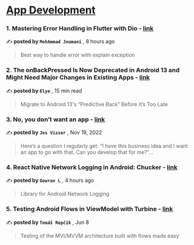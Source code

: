 
<h1><a href=https://medium.com/tag/mobile-app-development/recommended target="_blank" rel="noopener noreferrer">App Development</a></h1>
<h3>1. Mastering Error Handling in Flutter with Dio - <a href=https://medium.com/@mohammadjoumani/error-handling-in-flutter-a1dfe81a2e0?source=tag_recommended_feed---------0-84----------mobile_app_development----------a2c22b23_a624_42df_9924_49b716a5ddaf------- target="_blank" rel="noopener noreferrer">link</a></h3>

✍️ **posted by `MohAmmad Joumani`** <date> , 8 hours ago</date>

<blockquote>Best way to handle error with explain exception</blockquote>

<h3>2. The onBackPressed Is Now Deprecated in Android 13 and Might Need Major Changes in Existing Apps - <a href=https://medium.com/mobile-app-development-publication/migrate-to-android-13-predictive-back-soon-before-its-too-late-e1e1723f392?source=tag_recommended_feed---------1-107----------mobile_app_development----------a2c22b23_a624_42df_9924_49b716a5ddaf------- target="_blank" rel="noopener noreferrer">link</a></h3>

✍️ **posted by `Elye`** <date> , 15 min read</date>

<blockquote>Migrate to Android 13's “Predictive Back” Before It’s Too Late</blockquote>

<h3>3. No, you don’t want an app - <a href=https://medium.com/@josvisser/no-you-dont-want-an-app-fed11706db5c?source=tag_recommended_feed---------2-85----------mobile_app_development----------a2c22b23_a624_42df_9924_49b716a5ddaf------- target="_blank" rel="noopener noreferrer">link</a></h3>

✍️ **posted by `Jos Visser`** <date> , Nov 19, 2022</date>

<blockquote>Here’s a question I regularly get: “I have this business idea <explains> and I want an app to go with that. Can you develop that for me?”…</blockquote>

<h3>4. React Native Network Logging in Android: Chucker - <a href=https://medium.com/@gowrav01/react-native-network-logging-in-android-chucker-6c03cac029c9?source=tag_recommended_feed---------3-84----------mobile_app_development----------a2c22b23_a624_42df_9924_49b716a5ddaf------- target="_blank" rel="noopener noreferrer">link</a></h3>

✍️ **posted by `Gowrav L`** <date> , 4 hours ago</date>

<blockquote>Library for Android Network Logging</blockquote>

<h3>5. Testing Android Flows in ViewModel with Turbine - <a href=https://medium.com/proandroiddev/testing-android-flows-in-viewmodel-with-turbine-ea9bae7e811a?source=tag_recommended_feed---------4-107----------mobile_app_development----------a2c22b23_a624_42df_9924_49b716a5ddaf------- target="_blank" rel="noopener noreferrer">link</a></h3>

✍️ **posted by `Tomáš Repčík`** <date> , Jun 8</date>

<blockquote>Testing of the MVI/MVVM architecture built with flows made easy</blockquote>

